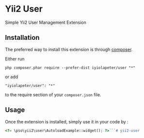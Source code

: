 Yii2 User
=========
Simple Yii2 User Management Extension

Installation
------------

The preferred way to install this extension is through [composer](http://getcomposer.org/download/).

Either run

```
php composer.phar require --prefer-dist iyiolapeter/user "*"
```

or add

```
"iyiolapeter/user": "*"
```

to the require section of your `composer.json` file.


Usage
-----

Once the extension is installed, simply use it in your code by  :

```php
<?= \pso\yii2\user\AutoloadExample::widget(); ?>```# yii2-user
